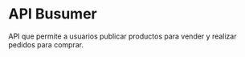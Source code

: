 # API Busumer

API que permite a usuarios publicar productos para vender y realizar
pedidos para comprar.
